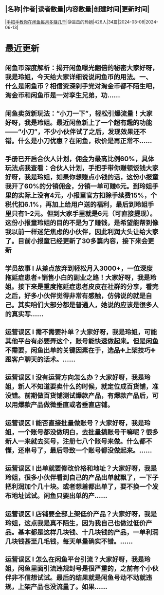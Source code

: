 |名称|作者|读者数量|内容数量|创建时间|更新时间|
---
|[手把手教你在闲鱼每月多赚几千](https://xiaobot.net/p/ling818?refer=0b133df9-27dc-423b-8101-639049001c13)|@进击的玲姐|426人|34篇|2024-03-08|2024-06-13|

# 最近更新
## 闲鱼币深度解析：揭开闲鱼曝光翻倍的秘密大家好呀，我是玲姐，今天给大家详细说说闲鱼币的用法。一、 什么是闲鱼币？相信资深剁手党对淘金币都不陌生吧，淘金币和闲鱼币是一对孪生兄弟，功......
## 闲鱼卖货新玩法：“小刀一下”，轻松引爆流量！大家好呀，我是玲姐。最近闲鱼新上了一个超有趣的功能——“小刀”，不少小伙伴试了之后，发现效果还不错。什么是小刀优惠？在闲鱼，砍价是再正常不......
## 手册已开启合伙人计划，佣金为最高比例60%，具体玩法点我查看：合伙人计划，手把手带你赚顿饭钱大家好呀，我是玲姐，如果你想赚点小钱的话，这份小报童我开了60%的分销佣金，分销一单可赚6元。到玲姐手里的实际上没有4元，小报童官方扣除手续费15%，个税代扣6.1%，再加上给用户送的福利，最后到玲姐手里只有1-2元。但到大家手里就是6元（可直接提现）。这份小报童玲姐的目的不是为了赚钱，是希望能帮到像我以前一样迷茫焦虑的小伙伴，因此利润大头让给大家了。目前小报童已经更新了30多篇内容，接下来会更新
## 学员故事 l 从差点放弃到轻松月入3000+，一位深度拖延症患者+销售小白的副业之路！大家好呀，我是玲姐。接下来是重度拖延症患者皮皮在社群的分享，看完之后，好多小伙伴觉得非常有感触，仿佛说的就是自己。其实咱们大部分都是普通人，她说的应该是很多人的真实写......
## 运营误区 l 需不需要补单？大家好呀，我是玲姐，可能其他平台有必要弄这个，账号能快速做起来。但是闲鱼不需要，闲鱼出单的关键因素在于，选品➕上架技巧➕跟客户聊天的话术。......
## 运营误区 l 没有运营方向怎么办？大家好呀，我是玲姐，新人不知道要卖什么的时候，就定位成百货铺，准没错。前期做百货铺测试爆款产品，有爆款产品后，可以用爆款产品做微垂直或者垂直店铺。
## 运营误区 l 能否直接批量做账号？大家好呀，我是玲姐，一个账号都没做明白，去批量搞账号干嘛呢？很多新人一来就去买号，注册七八个账号来做。什么都不懂，还串号了，最后导致一个账号都没做起来。......
## 运营误区 l 出单就要修改价格和地址？大家好呀，我是玲姐，很多小伙伴看到自己的产品出单就飘了，一下子把利润加个几十块。或者想着都出单了，要不换一个发布地址试试。闲鱼只要出单的产......
## 运营误区 l 店铺要全部上架低价产品？大家好呀，我是玲姐，这点我是真不陌生，因为我自己也做过低价产品。基本都是这样几块钱、十几块钱的产品，一单利润几块钱甚至几毛钱，每天单量确实不错。......
## 运营误区 l 怎么在闲鱼平台引流？大家好呀，我是玲姐，闲鱼里面引流违规封号是很严重的，之前有个小伙伴非不信想试试。最后的结果就是闲鱼号动不动就违规，上架产品也没流量了。如果......

